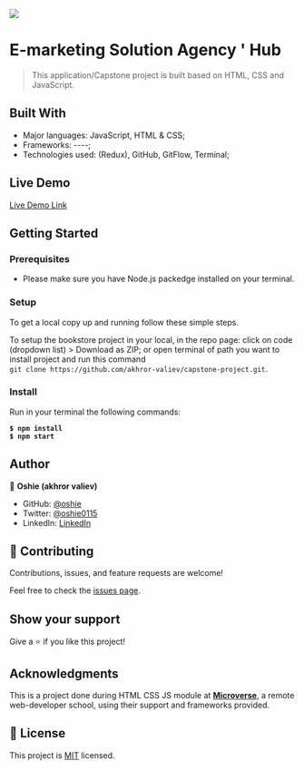![](https://img.shields.io/badge/Microverse-blueviolet)

# E-marketing Solution Agency ' Hub

> This application/Capstone project is built based on HTML, CSS and JavaScript.

<!-- ![screenshot](./src/assets/travellers-hub-home-page.png)
![screenshot](./src/assets/travellers-hub-missions.png)
![screenshot](./src/assets/travellers-hub-profile.png) -->



## Built With

- Major languages: JavaScript, HTML & CSS;
- Frameworks: ----;
- Technologies used: (Redux), GitHub, GitFlow, Terminal;

## Live Demo

[Live Demo Link](/)

## Getting Started

### Prerequisites

- Please make sure you have Node.js packedge installed on your terminal.

### Setup

To get a local copy up and running follow these simple steps.

To setup the bookstore project in your local, in the repo page:
click on code (dropdown list) > Download as ZIP;
or open terminal of path you want to install project and run this command <br>
`git clone https://github.com/akhror-valiev/capstone-project.git`.

### Install

Run in your terminal the following commands:

**`$ npm install`**<br>
**`$ npm start`**

## Author

👤 **Oshie (akhror valiev)**

- GitHub: [@oshie](https://github.com/akhror-valiev)
- Twitter: [@oshie0115](https://twitter.com/oshie0115)
- LinkedIn: [LinkedIn](https://www.linkedin.com/in/akhror-valiev/)



## 🤝 Contributing

Contributions, issues, and feature requests are welcome!

Feel free to check the [issues page](https://github.com/akhror-valiev/capstone-project/issues).

## Show your support

Give a ⭐️ if you like this project!

## Acknowledgments

This is a project done during HTML CSS JS module at **[Microverse](https://www.microverse.org/)**, a remote web-developer school, using their support and frameworks provided.<br />

## 📝 License

This project is [MIT](./MIT.md) licensed.

